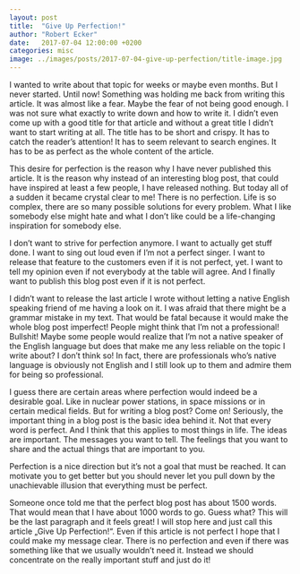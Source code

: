 ```yaml
---
layout: post
title:  "Give Up Perfection!"
author: "Robert Ecker"
date:   2017-07-04 12:00:00 +0200
categories: misc
image: ../images/posts/2017-07-04-give-up-perfection/title-image.jpg
---
```


I wanted to write about that topic for weeks or maybe even months. But I never started. Until now! Something was holding me back from writing this article. It was almost like a fear. Maybe the fear of not being good enough. I was not sure what exactly to write down and how to write it. I didn’t even come up with a good title for that article and without a great title I didn’t want to start writing at all. The title has to be short and crispy. It has to catch the reader’s attention! It has to seem relevant to search engines. It has to be as perfect as the whole content of the article.

This desire for perfection is the reason why I have never published this article. It is the reason why instead of an interesting blog post, that could have inspired at least a few people, I have released nothing. But today all of a sudden it became crystal clear to me! There is no perfection. Life is so complex, there are so many possible solutions for every problem. What I like somebody else might hate and what I don’t like could be a life-changing inspiration for somebody else.

I don’t want to strive for perfection anymore. I want to actually get stuff done. I want to sing out loud even if I’m not a perfect singer. I want to release that feature to the customers even if it is not perfect, yet. I want to tell my opinion even if not everybody at the table will agree. And I finally want to publish this blog post even if it is not perfect.

I didn’t want to release the last article I wrote without letting a native English speaking friend of me having a look on it. I was afraid that there might be a grammar mistake in my text. That would be fatal because it would make the whole blog post imperfect! People might think that I’m not a professional! Bullshit! Maybe some people would realize that I’m not a native speaker of the English language but does that make me any less reliable on the topic I write about? I don’t think so! In fact, there are professionals who’s native language is obviously not English and I still look up to them and admire them for being so professional.

I guess there are certain areas where perfection would indeed be a desirable goal. Like in nuclear power stations, in space missions or in certain medical fields. But for writing a blog post? Come on! Seriously, the important thing in a blog post is the basic idea behind it. Not that every word is perfect. And I think that this applies to most things in life. The ideas are important. The messages you want to tell. The feelings that you want to share and the actual things that are important to you.

Perfection is a nice direction but it’s not a goal that must be reached. It can motivate you to get better but you should never let you pull down by the unachievable illusion that everything must be perfect.

Someone once told me that the perfect blog post has about 1500 words. That would mean that I have about 1000 words to go. Guess what? This will be the last paragraph and it feels great! I will stop here and just call this article „Give Up Perfection!“. Even if this article is not perfect I hope that I could make my message clear. There is no perfection and even if there was something like that we usually wouldn’t need it. Instead we should concentrate on the really important stuff and just do it!
